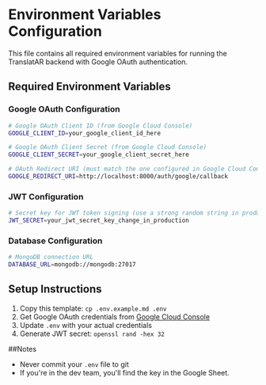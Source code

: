 # Environment Variables Configuration

This file contains all required environment variables for running the TranslatAR backend with Google OAuth authentication.

## Required Environment Variables

### Google OAuth Configuration

```bash
# Google OAuth Client ID (from Google Cloud Console)
GOOGLE_CLIENT_ID=your_google_client_id_here

# Google OAuth Client Secret (from Google Cloud Console)
GOOGLE_CLIENT_SECRET=your_google_client_secret_here

# OAuth Redirect URI (must match the one configured in Google Cloud Console)
GOOGLE_REDIRECT_URI=http://localhost:8000/auth/google/callback
```

### JWT Configuration

```bash
# Secret key for JWT token signing (use a strong random string in production)
JWT_SECRET=your_jwt_secret_key_change_in_production
```

### Database Configuration

```bash
# MongoDB connection URL
DATABASE_URL=mongodb://mongodb:27017
```

## Setup Instructions

1. Copy this template: `cp .env.example.md .env`
2. Get Google OAuth credentials from [Google Cloud Console](https://console.cloud.google.com/)
3. Update `.env` with your actual credentials
4. Generate JWT secret: `openssl rand -hex 32`

##Notes
- Never commit your `.env` file to git
- If you're in the dev team, you'll find the key in the Google Sheet.
